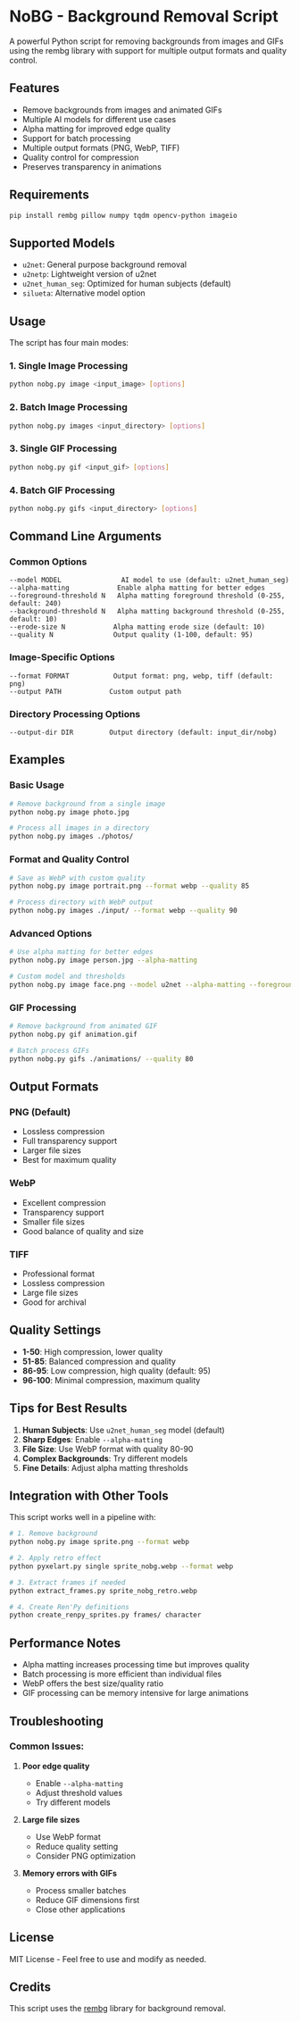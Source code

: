 # NoBG - Background Removal Script

A powerful Python script for removing backgrounds from images and GIFs using the rembg library with support for multiple output formats and quality control.

## Features

- Remove backgrounds from images and animated GIFs
- Multiple AI models for different use cases
- Alpha matting for improved edge quality
- Support for batch processing
- Multiple output formats (PNG, WebP, TIFF)
- Quality control for compression
- Preserves transparency in animations

## Requirements

```bash
pip install rembg pillow numpy tqdm opencv-python imageio
```

## Supported Models

- `u2net`: General purpose background removal
- `u2netp`: Lightweight version of u2net 
- `u2net_human_seg`: Optimized for human subjects (default)
- `silueta`: Alternative model option

## Usage

The script has four main modes:

### 1. Single Image Processing

```bash
python nobg.py image <input_image> [options]
```

### 2. Batch Image Processing

```bash
python nobg.py images <input_directory> [options]
```

### 3. Single GIF Processing

```bash
python nobg.py gif <input_gif> [options]
```

### 4. Batch GIF Processing

```bash
python nobg.py gifs <input_directory> [options]
```

## Command Line Arguments

### Common Options

```
--model MODEL               AI model to use (default: u2net_human_seg)
--alpha-matting            Enable alpha matting for better edges
--foreground-threshold N   Alpha matting foreground threshold (0-255, default: 240)
--background-threshold N   Alpha matting background threshold (0-255, default: 10)
--erode-size N            Alpha matting erode size (default: 10)
--quality N               Output quality (1-100, default: 95)
```

### Image-Specific Options

```
--format FORMAT           Output format: png, webp, tiff (default: png)
--output PATH            Custom output path
```

### Directory Processing Options

```
--output-dir DIR         Output directory (default: input_dir/nobg)
```

## Examples

### Basic Usage

```bash
# Remove background from a single image
python nobg.py image photo.jpg

# Process all images in a directory
python nobg.py images ./photos/
```

### Format and Quality Control

```bash
# Save as WebP with custom quality
python nobg.py image portrait.png --format webp --quality 85

# Process directory with WebP output
python nobg.py images ./input/ --format webp --quality 90
```

### Advanced Options

```bash
# Use alpha matting for better edges
python nobg.py image person.jpg --alpha-matting

# Custom model and thresholds
python nobg.py image face.png --model u2net --alpha-matting --foreground-threshold 250
```

### GIF Processing

```bash
# Remove background from animated GIF
python nobg.py gif animation.gif

# Batch process GIFs
python nobg.py gifs ./animations/ --quality 80
```

## Output Formats

### PNG (Default)
- Lossless compression
- Full transparency support
- Larger file sizes
- Best for maximum quality

### WebP
- Excellent compression
- Transparency support
- Smaller file sizes
- Good balance of quality and size

### TIFF
- Professional format
- Lossless compression
- Large file sizes
- Good for archival

## Quality Settings

- **1-50**: High compression, lower quality
- **51-85**: Balanced compression and quality
- **86-95**: Low compression, high quality (default: 95)
- **96-100**: Minimal compression, maximum quality

## Tips for Best Results

1. **Human Subjects**: Use `u2net_human_seg` model (default)
2. **Sharp Edges**: Enable `--alpha-matting`
3. **File Size**: Use WebP format with quality 80-90
4. **Complex Backgrounds**: Try different models
5. **Fine Details**: Adjust alpha matting thresholds

## Integration with Other Tools

This script works well in a pipeline with:

```bash
# 1. Remove background
python nobg.py image sprite.png --format webp

# 2. Apply retro effect
python pyxelart.py single sprite_nobg.webp --format webp

# 3. Extract frames if needed
python extract_frames.py sprite_nobg_retro.webp

# 4. Create Ren'Py definitions
python create_renpy_sprites.py frames/ character
```

## Performance Notes

- Alpha matting increases processing time but improves quality
- Batch processing is more efficient than individual files
- WebP offers the best size/quality ratio
- GIF processing can be memory intensive for large animations

## Troubleshooting

### Common Issues:

1. **Poor edge quality**
   - Enable `--alpha-matting`
   - Adjust threshold values
   - Try different models

2. **Large file sizes**
   - Use WebP format
   - Reduce quality setting
   - Consider PNG optimization

3. **Memory errors with GIFs**
   - Process smaller batches
   - Reduce GIF dimensions first
   - Close other applications

## License

MIT License - Feel free to use and modify as needed.

## Credits

This script uses the [rembg](https://github.com/danielgatis/rembg) library for background removal.
